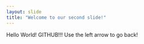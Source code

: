 ```yaml
---
layout: slide
title: "Welcome to our second slide!"
---
```

Hello World! GITHUB!!!
Use the left arrow to go back!
